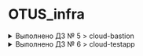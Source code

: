 # OTUS_infra

<details><summary>Выполнено ДЗ № 5 > cloud-bastion</summary><p>

## Конфигурация bastionhost сети:
````
bastion_IP = 34.78.108.124
someinternalhost_IP = 10.132.0.13
````
## Как проверить работоспособность:
 - Перейти по ссылке http://35.233.51.244:9292
 
## Для подключения к someinternalhost через bastionhost можем воспользоваться командой:
````
ssh -t -i ~/.ssh/ll_rsa -A vlembikov@34.78.108.124 ssh 10.132.0.13
````
## Создаем файл: in ~/.ssh/config и вставляем в него:
````
Host bastionhost
User vlembikov
HostName 34.78.108.124
ForwardAgent yes
IdentityFile ~/.ssh/ll_rsa

Host someinternalhost
User vlembikov
HostName 10.132.0.13
ProxyJump bastionhost
ForwardAgent yes
IdentityFile ~/.ssh/ll_rsa
````
</p></details>

<details><summary>Выполнено ДЗ № 6 > cloud-testapp</summary><p>
  
## Параметры сервера:
````
testapp_IP = 35.233.51.244 
testapp_port = 9292
````
## В процессе сделано:
 - Написан скрипт install_mongodb.sh для установки mongodb
 - Написан скрипт install_ruby.sh для установки ruby
 - Написан скрипт startup-script.sh
 - Написан скрипт puma-vm-start.sh для автоматического разворачивания сервера открытия порта и диплоя приложения через скрипт startup-script.sh

## Как запустить проект:
 - Для запуска проекта достаточно из корня директории запустить скрипт bash puma-vm-start.sh
 - Для поднятия машины с приложением можно выполнить в ручную команду:
 
````
gcloud compute instances create reddit-app\
 --boot-disk-size=10GB \
 --image-family ubuntu-1604-lts \
 --image-project=ubuntu-os-cloud \
 --machine-type=e2-micro \
 --tags puma-server \
 --restart-on-failure \
 --preemptible \
 --metadata-from-file startup-script=./startup-script.sh
````

## Для открытия порта 9292 можно выполнить команду:
````
gcloud compute firewall-rules create default-puma-server\
 --direction=INGRESS \
 --priority=1000 \
 --network=default \
 --action=ALLOW \
 --rules=tcp:9292 \
 --source-ranges=0.0.0.0/0 \
 --target-tags=puma-server
````
## Для удаления машины можно выполнить команду:
````
gcloud compute instances delete reddit-app
````
## Для удаления правила в фаерволе:
````
gcloud compute firewall-rules delete default-puma-server
````
## Как проверить работоспособность:
 - Перейти по ссылке http://35.233.51.244:9292
</p></details>
